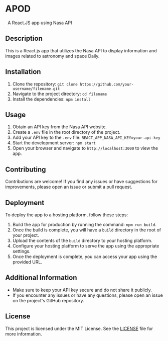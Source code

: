 # APOD
<img> </img>
<img> </img>
A React.JS app using Nasa API

## Description
This is a React.js app that utilizes the Nasa API to display information and images related to astronomy and space Daily.

## Installation
1. Clone the repository: `git clone https://github.com/your-username/filename.git`
2. Navigate to the project directory: `cd filename`
3. Install the dependencies: `npm install`

## Usage
1. Obtain an API key from the Nasa API website.
2. Create a `.env` file in the root directory of the project.
3. Add your API key to the `.env` file: `REACT_APP_NASA_API_KEY=your-api-key`
4. Start the development server: `npm start`
5. Open your browser and navigate to `http://localhost:3000` to view the app.

## Contributing
Contributions are welcome! If you find any issues or have suggestions for improvements, please open an issue or submit a pull request.

## Deployment
To deploy the app to a hosting platform, follow these steps:

1. Build the app for production by running the command: `npm run build`.
2. Once the build is complete, you will have a `build` directory in the root of your project.
3. Upload the contents of the `build` directory to your hosting platform.
4. Configure your hosting platform to serve the app using the appropriate settings.
5. Once the deployment is complete, you can access your app using the provided URL.

## Additional Information
- Make sure to keep your API key secure and do not share it publicly.
- If you encounter any issues or have any questions, please open an issue on the project's GitHub repository.

## License
This project is licensed under the MIT License. See the [LICENSE](LICENSE) file for more information.
